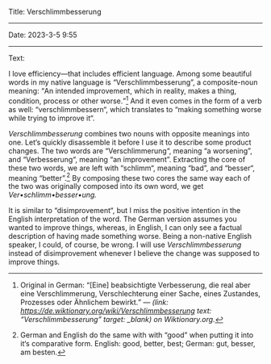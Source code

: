 Title: Ver&#173;schlimm&#173;besser&#173;ung

----

Date: 2023-3-5 9:55

----

Text:

I love efficiency—that includes efficient language. Among some beautiful words in my native language is “Verschlimmbesserung”, a composite-noun meaning: <q>An intended improvement, which in reality, makes a thing, condition, process or other worse.</q>[^verschlimmbesserung] And it even comes in the form of a verb as well: “verschlimmbessern“, which translates to “making something worse while trying to improve it“.

[^verschlimmbesserung]: Original in German: <q cite=https://de.wiktionary.org/wiki/Verschlimmbesserung>[Eine] beabsichtigte Verbesserung, die real aber eine Verschlimmerung, Verschlechterung einer Sache, eines Zustandes, Prozesses oder Ähnlichem bewirkt.</q> — <cite>(link: https://de.wiktionary.org/wiki/Verschlimmbesserung text: “Verschlimmbesserung” target: _blank) on Wiktionary.org.

*Verschlimmbesserung* combines two nouns with opposite meanings into one. Let‘s quickly disassemble it before I use it to describe some product changes. The two words are “Verschlimmerung“, meaning “a worsening”, and “Verbesserung“, meaning “an improvement”. Extracting the core of these two words, we are left with “schlimm“, meaning “bad”, and “besser“, meaning “better”.[^comparative] By composing these two cores the same way each of the two was originally composed into its own word, we get <nobr>*Ver•schlimm•besser•ung.*</nobr>

[^comparative]: German and English do the same with with “good” when putting it into it‘s comparative form. English: good, better, best; German: gut, besser, am besten.

It is similar to “disimprovement“, but I miss the positive intention in the English interpretation of the word. The German version assumes you wanted to improve things, whereas, in English, I can only see a factual description of having made something worse. Being a non-native English speaker, I could, of course, be wrong. I will use *Verschlimmbesserung* instead of disimprovement whenever I believe the change was supposed to improve things.
